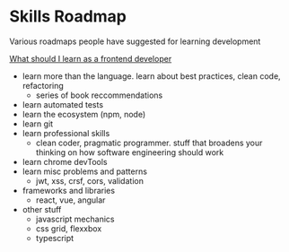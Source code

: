 # Skills Roadmap

Various roadmaps people have suggested for learning development

[What should I learn as a frontend developer](https://www.reddit.com/r/webdev/comments/ed5aoj/what_should_i_learn_as_a_frontend_web_dev_in_2020/)

- learn more than the language. learn about best practices, clean code, refactoring
  - series of book reccommendations
- learn automated tests
- learn the ecosystem (npm, node)
- learn git
- learn professional skills
  - clean coder, pragmatic programmer. stuff that broadens your thinking on how software engineering should work
- learn chrome devTools
- learn misc problems and patterns
  - jwt, xss, crsf, cors, validation
- frameworks and libraries
  - react, vue, angular
- other stuff
  - javascript mechanics
  - css grid, flexxbox
  - typescript
